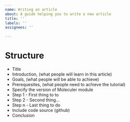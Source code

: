 ```yaml
---
name: Writing an article
about: A guide helping you to write a new article
title: ''
labels: ''
assignees: ''

---
```


# Structure

- Title
- Introduction, (what people will learn in this article)
- Goals, (what people will be able to achieve)
- Prerequesites, (what people need to achieve the tutorial)
- Specify the version of Moleculer module
- Step 1 - First thing to to
- Step 2 - Second thing...
- Step n - Last thing to do
- Include code source (github)
- Conclusion
